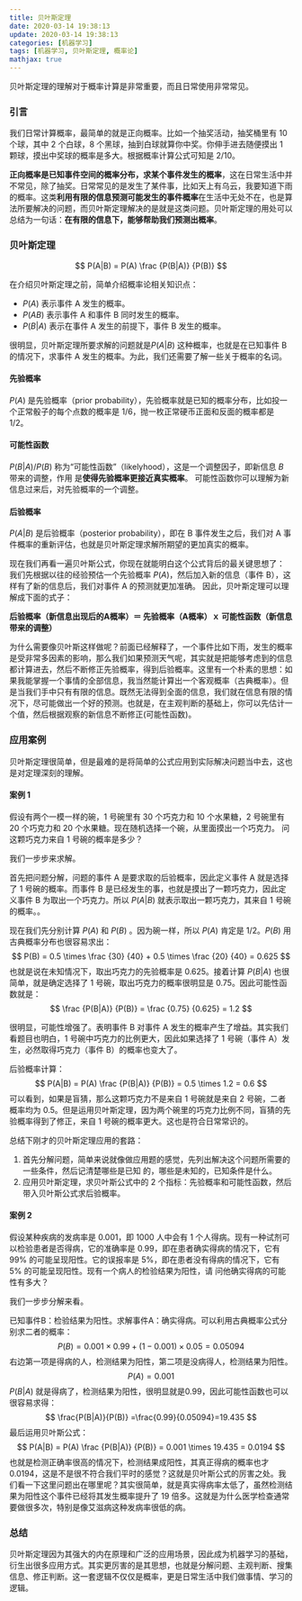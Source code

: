 ```yaml
---
title: 贝叶斯定理
date: 2020-03-14 19:38:13
update: 2020-03-14 19:38:13
categories: [机器学习]
tags: [机器学习, 贝叶斯定理, 概率论]
mathjax: true
---
```


贝叶斯定理的理解对于概率计算是非常重要，而且日常使用非常常见。

<!-- more -->

### 引言

我们日常计算概率，最简单的就是正向概率。比如一个抽奖活动，抽奖桶里有 10 个球，其中 2 个白球，8 个黑球，抽到白球就算你中奖。你伸手进去随便摸出 1 颗球，摸出中奖球的概率是多大。根据概率计算公式可知是 2/10。

**正向概率是已知事件空间的概率分布，求某个事件发生的概率**，这在日常生活中并不常见，除了抽奖。日常常见的是发生了某件事，比如天上有乌云，我要知道下雨的概率。这类**利用有限的信息预测可能发生的事件概率**在生活中无处不在，也是算法所要解决的问题，而贝叶斯定理解决的是就是这类问题。贝叶斯定理的用处可以总结为一句话：**在有限的信息下，能够帮助我们预测出概率**。

### 贝叶斯定理

$$
P(A|B) = P(A) \frac {P(B|A)} {P(B)}
$$

在介绍贝叶斯定理之前，简单介绍概率论相关知识点：

* $P(A)$ 表示事件 A 发生的概率。
* $P(AB)$ 表示事件 A 和事件 B 同时发生的概率。
* $P(B|A)$ 表示在事件 A 发生的前提下，事件 B 发生的概率。

很明显，贝叶斯定理所要求解的问题就是$P(A|B)$ 这种概率，也就是在已知事件 B 的情况下，求事件 A 发生的概率。为此，我们还需要了解一些关于概率的名词。

#### 先验概率

$P(A)$ 是先验概率（prior probability），先验概率就是已知的概率分布，比如投一个正常骰子的每个点数的概率是 1/6，抛一枚正常硬币正面和反面的概率都是 1/2。

#### 可能性函数

$P(B|A)/P(B)$ 称为“可能性函数”（likelyhood），这是一个调整因子，即新信息 $B$ 带来的调整，作用 是**使得先验概率更接近真实概率**。 可能性函数你可以理解为新信息过来后，对先验概率的一个调整。

#### 后验概率

$P(A|B)$ 是后验概率（posterior probability），即在 B 事件发生之后，我们对 A 事件概率的重新评估，也就是贝叶斯定理求解所期望的更加真实的概率。

现在我们再看一遍贝叶斯公式，你现在就能明白这个公式背后的最关键思想了： 我们先根据以往的经验预估一个先验概率 $P(A)$，然后加入新的信息（事件 B），这样有了新的信息后，我们对事件 A 的预测就更加准确。 因此，贝叶斯定理可以理解成下面的式子： 

**后验概率（新信息出现后的A概率）＝ 先验概率（A概率）ｘ 可能性函数（新信息带来的调整）**

为什么需要像贝叶斯这样做呢？前面已经解释了，一个事件比如下雨，发生的概率是受非常多因素的影响，那么我们如果预测天气呢，其实就是把能够考虑到的信息都计算进去，然后不断修正先验概率，得到后验概率。这里有一个朴素的思想：如果我能掌握一个事情的全部信息，我当然能计算出一个客观概率（古典概率）。但是当我们手中只有有限的信息。既然无法得到全面的信息，我们就在信息有限的情况下，尽可能做出一个好的预测。也就是，在主观判断的基础上，你可以先估计一个值，然后根据观察的新信息不断修正(可能性函数)。

### 应用案例

贝叶斯定理很简单，但是最难的是将简单的公式应用到实际解决问题当中去，这也是对定理深刻的理解。

#### 案例 1

假设有两个一模一样的碗，1 号碗里有 30 个巧克力和 10 个水果糖，2 号碗里有 20 个巧克力和 20 个水果糖。现在随机选择一个碗，从里面摸出一个巧克力。 问这颗巧克力来自 1 号碗的概率是多少？

我们一步步来求解。

首先把问题分解，问题的事件 A 是要求取的后验概率，因此定义事件 A 就是选择了 1 号碗的概率。而事件 B 是已经发生的事，也就是摸出了一颗巧克力，因此定义事件 B 为取出一个巧克力。所以 $P(A|B)$ 就表示取出一颗巧克力，其来自 1 号碗的概率。。

现在我们先分别计算 $P(A)$ 和 $P(B)$ 。因为碗一样，所以 $P(A)$ 肯定是 1/2。$P(B)$ 用古典概率分布也很容易求出：
$$
P(B) = 0.5 \times \frac {30} {40} + 0.5 \times \frac {20} {40} = 0.625
$$
也就是说在未知情况下，取出巧克力的先验概率是 0.625。接着计算 $P(B|A)$ 也很简单，就是确定选择了 1 号碗，取出巧克力的概率很明显是 0.75。因此可能性函数就是：
$$
\frac {P(B|A)} {P(B)} = \frac {0.75} {0.625} = 1.2
$$


很明显，可能性增强了。表明事件 B 对事件 A 发生的概率产生了增益。其实我们看题目也明白，1 号碗中巧克力的比例更大，因此如果选择了 1 号碗（事件 A）发生，必然取得巧克力（事件 B）的概率也变大了。

后验概率计算：
$$
P(A|B) = P(A) \frac {P(B|A)} {P(B)} = 0.5 \times 1.2 = 0.6
$$
可以看到，如果是盲猜，那么这颗巧克力不是来自 1 号碗就是来自 2 号碗，二者概率均为 0.5。但是运用贝叶斯定理，因为两个碗里的巧克力比例不同，盲猜的先验概率得到了修正，来自 1 号碗的概率更大。这也是符合日常常识的。

总结下刚才的贝叶斯定理应用的套路：

1. 首先分解问题，简单来说就像做应用题的感觉，先列出解决这个问题所需要的一些条件，然后记清楚哪些是已知 的，哪些是未知的，已知条件是什么。
2. 应用贝叶斯定理，求贝叶斯公式中的 2 个指标：先验概率和可能性函数，然后带入贝叶斯公式求后验概率。

#### 案例 2

假设某种疾病的发病率是 0.001，即 1000 人中会有 1 个人得病。现有一种试剂可以检验患者是否得病，它的准确率是 0.99，即在患者确实得病的情况下，它有 99% 的可能呈现阳性。它的误报率是 5%，即在患者没有得病的情况下，它有 5% 的可能呈现阳性。现有一个病人的检验结果为阳性，请 问他确实得病的可能性有多大？

我们一步步分解来看。

已知事件B：检验结果为阳性。求解事件A：确实得病。可以利用古典概率公式分别求二者的概率：
$$
P(B)=0.001 \times 0.99 + (1-0.001) \times 0.05=0.05094
$$
右边第一项是得病的人，检测结果为阳性，第二项是没病得人，检测结果为阳性。
$$
P(A)=0.001
$$
$P(B|A)$  就是得病了，检测结果为阳性，很明显就是0.99，因此可能性函数也可以很容易求得：
$$
\frac{P(B|A)}{P(B)} =\frac{0.99}{0.05094}=19.435
$$
最后运用贝叶斯公式：
$$
P(A|B) = P(A) \frac {P(B|A)} {P(B)} = 0.001 \times 19.435 = 0.0194
$$
也就是检测正确率很高的情况下，检测结果成阳性，其真正得病的概率也才 0.0194，这是不是很不符合我们平时的感觉？这就是贝叶斯公式的厉害之处。我们看一下这里问题出在哪里呢？其实很简单，就是真实得病率太低了，虽然检测结果为阳性这个事件已经将其发生概率提升了 19 倍多。这就是为什么医学检查通常要做很多次，特别是像艾滋病这种发病率很低的病。

### 总结

贝叶斯定理因为其强大的内在原理和广泛的应用场景，因此成为机器学习的基础，衍生出很多应用方式。其实更厉害的是其思想，也就是分解问题、主观判断、搜集信息、修正判断。这一套逻辑不仅仅是概率，更是日常生活中我们做事情、学习的逻辑。